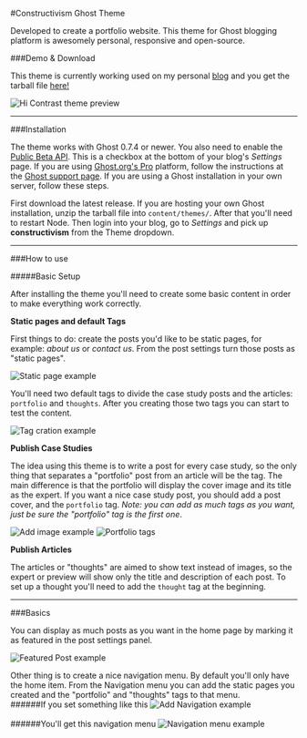 #Constructivism Ghost Theme

Developed to create a portfolio website. This theme for Ghost blogging platform is awesomely personal, responsive and open-source.

###Demo & Download

This theme is currently working used on my personal [blog](http://guillecura.co/) and you get the tarball file [here!](https://github.com/guillecura/constructivism/archive/master.zip)

![Hi Contrast theme preview]()

---

###Installation

The theme works with Ghost 0.7.4 or newer. You also need to enable the [Public Beta API](http://support.ghost.org/public-api-beta/). This is a checkbox at the bottom of your blog's _Settings_ page. If you are using [Ghost.org's Pro](https://ghost.org/) platform, follow the instructions at the [Ghost support page](http://support.ghost.org/upload-theme-ghostpro/). If you are using a Ghost installation in your own server, follow these steps.

First download the latest release. If you are hosting your own Ghost installation, unzip the tarball file into `content/themes/`. After that you'll need to restart Node. Then login into your blog, go to _Settings_ and pick up **constructivism** from the Theme dropdown.

---

###How to use

#####Basic Setup

After installing the theme you'll need to create some basic content in order to make everything work correctly.

**Static pages and default Tags**

First things to do: create the posts you'd like to be static pages, for example: _about us_ or _contact us_. From the post settings turn those posts as "static pages".

![Static page example](http://guillecura.co/content/images/2016/03/Captura-de-pantalla-2016-03-01-a-las-5-56-37-p-m-.jpg)

You'll need two default tags to divide the case study posts and the articles: `portfolio` and `thoughts`. After you creating those two tags you can start to test the content.

![Tag cration example](http://guillecura.co/content/images/2016/03/Captura-de-pantalla-2016-03-01-a-las-6-03-47-p-m-.jpg)

**Publish Case Studies**

The idea using this theme is to write a post for every case study, so the only thing that separates a "portfolio" post from an article will be the tag. The main difference is that the portfolio will display the cover image and its title as the expert. If you want a nice case study post, you should add a post cover, and the `portfolio` tag. _Note: you can add as much tags as you want, just be sure the "portfolio" tag is the first one_.

![Add image example](http://guillecura.co/content/images/2016/03/Captura-de-pantalla-2016-03-01-a-las-6-27-15-p-m-.jpg)
![Portfolio tags](http://guillecura.co/content/images/2016/03/Captura-de-pantalla-2016-03-01-a-las-6-26-59-p-m--1.jpg)

**Publish Articles**

The articles or "thoughts" are aimed to show text instead of images, so the expert or preview will show only the title and description of each post. To set up a thought you'll need to add the `thought` tag at the beginning.

---

###Basics

You can display as much posts as you want in the home page by marking it as featured in the post settings panel.

![Featured Post example](http://guillecura.co/content/images/2016/03/Captura-de-pantalla-2016-03-01-a-las-6-44-01-p-m-.jpg)

Other thing is to create a nice navigation menu. By default you'll only have the home item. From the Navigation menu you can add the static pages you created and the "portfolio" and "thoughts" tags to that menu.
<br>
######If you set something like this
![Add Navigation example](http://guillecura.co/content/images/2016/03/Captura-de-pantalla-2016-03-01-a-las-6-46-47-p-m-.jpg)
<br><br>
######You'll get this navigation menu
![Navigation menu example](http://guillecura.co/content/images/2016/03/Captura-de-pantalla-2016-03-01-a-las-6-46-24-p-m--1.jpg)

